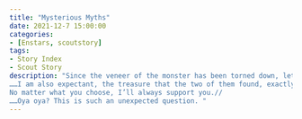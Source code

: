 ```yaml
---
title: "Mysterious Myths"
date: 2021-12-7 15:00:00
categories:
- [Enstars, scoutstory]
tags:
- Story Index
- Scout Story
description: "Since the veneer of the monster has been torned down, let I return to the cozy human world. //
……I am also expectant, the treasure that the two of them found, exactly what its value is. //
No matter what you choose, I’ll always support you.//
……Oya oya? This is such an unexpected question. "
---
```

<div class="preview-wrapper reverse" style="--storyColor:#5ac189;--storyColor-rgb:90,193,137;--storyColor-h:147.4;--storyColor-s:45.4%;--storyColor-l:55.5%;">
    <div class="grid-wrapper">
        <div class="preview-background" style="background-image: url('/img/es/scoutstory/songofmermaids/reiframeless.jpg')"></div>
        <div class="preview-box">
        <div class="title-area">
            <div class="title-area__title">Mysterious Myths</div>
            <div class="title-area__subtitle"Mysterious Myths</div>
            <div class="title-area__start">
                <a href="https://tumblin-cannibal.github.io/post/mysterious%20myths/1">Start Reading</a>
            </div>
        </div>
        <div class="info-area">
            <div class="synopsis">
                Since the veneer of the monster has been torned down, let I return to the cozy human world. //
……I am also expectant, the treasure that the two of them found, exactly what its value is. //
No matter what you choose, I’ll always support you.//
……Oya oya? This is such an unexpected question.
            </div>
            <div class="info">
                <div class="info-item season">
                    <div class="label">
                        Season
                    </div>
                    <div class="value">
                        Summer
                    </div>
                </div>
                <div class="info-item chapters">
                    <div class="label">
                        Chapters
                    </div>
                    <div class="value">
                       5
                    </div>
                </div>
                <div class="info-item writer">
                    <div class="label">
                        Writer
                    </div>
                    <div class="value">
                        Mitsuki
                    </div>
                </div>
                <div class="info-item characters">
                    <div class="label">
                        Characters
                    </div>
                    <div class="value">
                    <a href="/categories/Enstars/Hiyori" character="Hiyori"></a>
                    <a href="/categories/Enstars/Tori" character="Tori"></a>
                    <a href="/categories/Enstars/Aira" character="Aira"></a>
                    <a href="/categories/Enstars/Yuzuru" character="Yuzuru"></a>
                    <a href="/categories/Enstars/Jun" character="Jun"></a>
                    </div>
                </div>
                <div class="info-item tl">
                    <div class="label">
                        Translation
                    </div>
                    <div class="value">
                    uuru
                    </div>
                </div>
                <div class="info-item pr">
                    <div class="label">
                        Proofreading
                    </div>
                    <div class="value">
                        Peach, Crow, and Ciel
                    </div>
                    </div>
                </div>
            </div>
        </div>
    </div>
</div>

<!-- more -->

<style>
    .preview-wrapper {
        display: none;
    }
    @media (max-width: 567px) {
        .post-block {
            padding: 5px 10px 8px !important;
        }
    }
</style>
<div class="story-wrapper" style="--storyColor:#5ac189;--storyColor-rgb:90,193,137;--storyColor-h:147.4;--storyColor-s:45.4%;--storyColor-l:55.5%;">
    <div class="grid-wrapper">
        <div class="story-background" style="background: top/cover url(/img/es/scoutstory/songofmermaids/hiyoricg.jpg)"></div>
        <div class="story-box">
            <div class="story-cover">
                <div><img src="/img/es/scoutstory/songofmermaids/reiframeless.jpg"></div>
            </div>
            <div class="title-area">
                <div class="title-area__title">Song of Mermaids</div>
                <div class="title-area__subtitle">Mysterious Myths</div>
                <div class="title-area__start">
                    <a href="https://tumblin-cannibal.github.io/post/Mysterious_Myths/1/">Start Reading</a>
                </div>
            </div>
            <div class="info-area">
                <div class="synopsis">
                    Since the veneer of the monster has been torned down, let I return to the cozy human world. //
……I am also expectant, the treasure that the two of them found, exactly what its value is. //
No matter what you choose, I’ll always support you.//
……Oya oya? This is a problem that goes beyond logic.
                </div>
                <div class="info">
                    <div class="info-item season">
                        <div class="label">
                            Season
                        </div>
                        <div class="value">
                            Summer
                        </div>
                    </div>
                    <div class="info-item chapters">
                        <div class="label">
                            Chapters
                        </div>
                        <div class="value">
                           5
                        </div>
                    </div>
                    <div class="info-item writer">
                        <div class="label">
                            Writer
                        </div>
                        <div class="value">
                            Mitsuki
                        </div>
                    </div>
                    <div class="info-item characters">
                        <div class="label">
                            Characters
                        </div>
                        <div class="value">
                        <a href="/categories/Enstars/Adonis" character="Adonis"></a>
                        <a href="/categories/Enstars/Rei" character="Rei"></a>
                        <a href="/categories/Enstars/Nagisa" character="Nagisa"></a>
                        <a href="/categories/Enstars/Ibara" character="Ibara"></a>
                        </div>
                    </div>
                    <div class="info-item tl">
                        <div class="label">
                            Translation
                        </div>
                        <div class="value">
                          uuru
                        </div>
                    </div>
                    <div class="info-item pr">
                        <div class="label">
                            Proofreading
                        </div>
                        <div class="value">
                            Peach, Crow, and Ciel
                        </div>
                    </div>
                </div>
                <div class="extra-area">
                    <div class="tab-header">
                        <div class="tab-header__name">Extra Information</div>
                    </div>
                    <div class="tab-content">
                        <div class="tab-item">
                            <div class="label">
                                Scout
                            </div>
                            <div class="value">
                                Song of Mermaids
                            </div>
                        </div>
                        <div class="tab-item">
                            <div class="label">
                                Scout Duration
                            </div>
                            <div class="value">
                                2021/8/12 (15:00 JST) - 2021/8/?? (22:00 JST)
                            </div>
                        </div>
                    </div>
                </div>
                <div class="cg-gallery">
                    <div class="tab-header">
                        <div class="tab-header__name">CG Gallery</div>
                    </div>
                    <div class="tab-content">
                        <div class="gallery">
                            <div class="gallery-item">
                                <div class="image">
                                    <img src="/img/es/scoutstory/songofmermaids/hiyoricg.jpg">
                                </div>
                                <div class="caption">
                                    HIYORICGCHAPTER
                                </div>
                            </div>
                            <div class="gallery-item">
                                <div class="image">
                                    <img src="/img/es/scoutstory/songofmermaids/toricg.jpg">
                                </div>
                                <div class="caption">
                                    TORICGCHAPTER
                                </div>
                            </div>
                        </div>
                    </div>
                </div>
            </div>
            <div class="chapter-area">
                <div class="chapters">
                    <ul>
                        <li>
                            <span>Mysterious Myths</span>
                            <a href="https://tumblin-cannibal.github.io/post/Mysterious_Myths/1/" id="none">1</a>
                            <a href="https://tumblin-cannibal.github.io/post/Mysterious_Myths/2/" id="none">2</a>
                            <a href="https://tumblin-cannibal.github.io/post/Mysterious_Myths/3/" id="none">3</a>
                            <a href="https://tumblin-cannibal.github.io/post/Mysterious_Myths/4/" id="none">4</a>
                            <a href="https://tumblin-cannibal.github.io/post/Mysterious_Myths/5/" id="none">5</a>
                        </li>                      
                    </ul>
                </div>
            </div>
        </div>
    </div>
</div>
